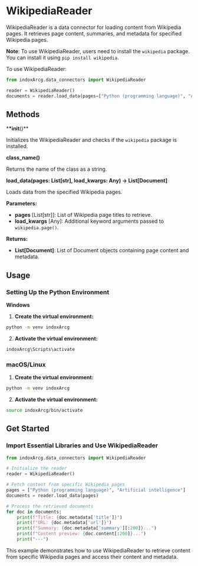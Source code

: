# WikipediaReader

WikipediaReader is a data connector for loading content from Wikipedia pages. It retrieves page content, summaries, and metadata for specified Wikipedia pages.

**Note**: To use WikipediaReader, users need to install the `wikipedia` package. You can install it using `pip install wikipedia`.

To use WikipediaReader:

```python
from indoxArcg.data_connectors import WikipediaReader

reader = WikipediaReader()
documents = reader.load_data(pages=["Python (programming language)", "Artificial intelligence"])
```

## Methods

\***\*init**()\*\*

Initializes the WikipediaReader and checks if the `wikipedia` package is installed.

**class_name()**

Returns the name of the class as a string.

**load_data(pages: List[str], load_kwargs: Any) -> List[Document]**

Loads data from the specified Wikipedia pages.

**Parameters:**

- **pages** [List[str]]: List of Wikipedia page titles to retrieve.
- **load_kwargs** [Any]: Additional keyword arguments passed to `wikipedia.page()`.

**Returns:**

- **List[Document]**: List of Document objects containing page content and metadata.

## Usage

### Setting Up the Python Environment

**Windows**

1. **Create the virtual environment:**

```bash
python -m venv indoxArcg
```

2. **Activate the virtual environment:**

```bash
indoxArcg\Scripts\activate
```

### macOS/Linux

1. **Create the virtual environment:**

```bash
python -m venv indoxArcg
```

2. **Activate the virtual environment:**

```bash
source indoxArcg/bin/activate
```

## Get Started

### Import Essential Libraries and Use WikipediaReader

```python
from indoxArcg.data_connectors import WikipediaReader

# Initialize the reader
reader = WikipediaReader()

# Fetch content from specific Wikipedia pages
pages = ["Python (programming language)", "Artificial intelligence"]
documents = reader.load_data(pages)

# Process the retrieved documents
for doc in documents:
    print(f"Title: {doc.metadata['title']}")
    print(f"URL: {doc.metadata['url']}")
    print(f"Summary: {doc.metadata['summary'][:200]}...")
    print(f"Content preview: {doc.content[:200]}...")
    print("---")
```

This example demonstrates how to use WikipediaReader to retrieve content from specific Wikipedia pages and access their content and metadata.
